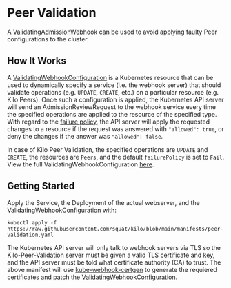 # Peer Validation

A [ValidatingAdmissionWebhook](https://kubernetes.io/docs/reference/access-authn-authz/admission-controllers/#validatingadmissionwebhook) can  be used to avoid applying faulty Peer configurations to the cluster.

## How It Works

A [ValidatingWebhookConfiguration](https://kubernetes.io/docs/reference/access-authn-authz/extensible-admission-controllers/#configure-admission-webhooks-on-the-fly) is a Kubernetes resource that can be used to dynamically specify a service (i.e. the webhook server) that should validate operations (e.g. `UPDATE`, `CREATE`, etc.) on a particular resource (e.g. Kilo Peers).
Once such a configuration is applied, the Kubernetes API server will send an AdmissionReviewRequest to the webhook service every time the specified operations are applied to the resource of the specified type.
With regard to the [failure policy](https://kubernetes.io/docs/reference/access-authn-authz/extensible-admission-controllers/#failure-policy), the API server will apply the requested changes to a resource if the request was answered with `"allowed": true`, or deny the changes if the answer was `"allowed": false`.

In case of Kilo Peer Validation, the specified operations are `UPDATE` and `CREATE`, the resources are `Peers`, and the default `failurePolicy` is set to `Fail`.
View the full ValidatingWebhookConfiguration [here](https://github.com/squat/kilo/blob/main/manifests/peer-validation.yaml).

## Getting Started

Apply the Service, the Deployment of the actual webserver, and the ValidatingWebhookConfiguration with:
```shell
kubectl apply -f https://raw.githubusercontent.com/squat/kilo/blob/main/manifests/peer-validation.yaml
```

The Kubernetes API server will only talk to webhook servers via TLS so the Kilo-Peer-Validation server must be given a valid TLS certificate and key, and the API server must be told what certificate authority (CA) to trust.
The above manifest will use [kube-webhook-certgen](https://github.com/jet/kube-webhook-certgen) to generate the requiered certificates and patch the [ValidatingWebhookConfiguration](https://kubernetes.io/docs/reference/access-authn-authz/extensible-admission-controllers/#configure-admission-webhooks-on-the-fly).
